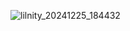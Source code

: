![lilnity_20241225_184432](https://github.com/user-attachments/assets/407aeb5e-f8d0-4693-8673-d18785ecc608)
